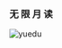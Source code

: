 ### 无 限 月 读
![yuedu](https://user-images.githubusercontent.com/19679189/113975169-b3c9b800-9871-11eb-8921-4fdfcd2a51a7.gif)
